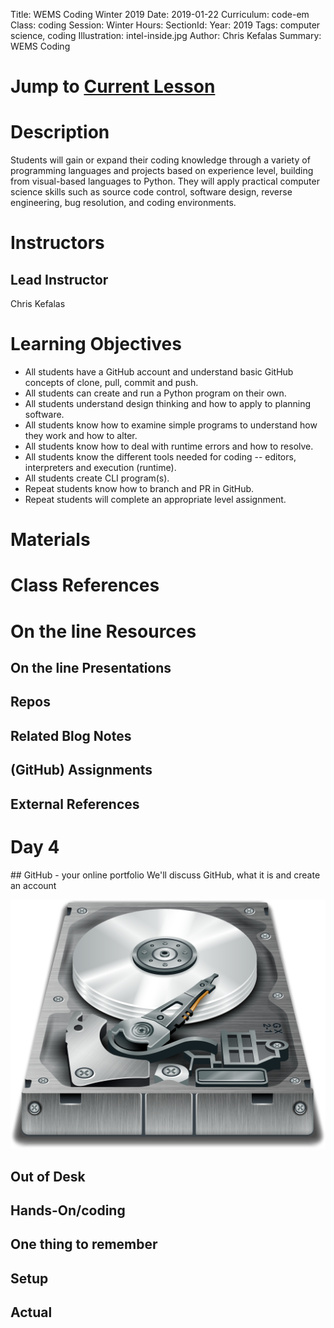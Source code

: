 Title: WEMS Coding Winter 2019
Date: 2019-01-22
Curriculum: code-em
Class: coding
Session: Winter
Hours:
SectionId:
Year: 2019
Tags: computer science, coding
Illustration: intel-inside.jpg
Author: Chris Kefalas
Summary: WEMS Coding

# Jump to [Current Lesson](#day-4)

# Description
Students will gain or expand their coding knowledge through a variety of programming languages and projects based on experience level, building from visual-based languages to Python. They will apply practical computer science skills such as source code control, software design, reverse engineering, bug resolution, and coding environments.

# Instructors
## Lead Instructor
Chris Kefalas

# Learning Objectives

  * All students have a GitHub account and understand basic GitHub concepts of clone, pull, commit and push.
 * All students can create and run a Python program on their own.
 * All students understand design thinking and how to apply to planning software.
 * All students know how to examine simple programs to understand how they work and how to alter.
 * All students know how to deal with runtime errors and how to resolve.
 * All students know the different tools needed for coding -- editors, interpreters and execution (runtime).
 * All students create CLI program(s).
 * Repeat students know how to branch and PR in GitHub.
 * Repeat students will complete an appropriate level assignment.
 
# Materials

# Class References

# On the line Resources

## On the line Presentations

## Repos

## Related Blog Notes

## (GitHub) Assignments

## External References

<h1><a name="day-4">Day 4</a></h1>
## GitHub - your online portfolio
We'll discuss GitHub, what it is and create an account

![If only.](images/hard-drive.png)

## Out of Desk

## Hands-On/coding

## One thing to remember

## Setup

## Actual

